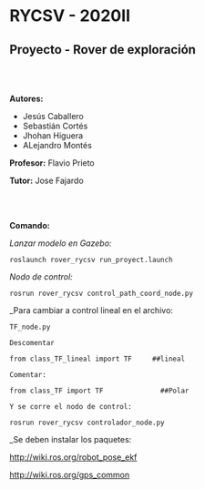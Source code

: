 # RYCSV - 2020II
## Proyecto - Rover de exploración

<br />
<br />

**Autores:**
- Jesús Caballero
- Sebastián Cortés
- Jhohan Higuera
- ALejandro Montés
 
**Profesor:** Flavio Prieto

**Tutor:** Jose Fajardo

<br />
<br />

**Comando:**

_Lanzar modelo en Gazebo:_

    roslaunch rover_rycsv run_proyect.launch
    
    
_Nodo de control:_

    rosrun rover_rycsv control_path_coord_node.py 
    
    
_Para cambiar a control lineal en el archivo:

    TF_node.py 
    
    Descomentar
    
    from class_TF_lineal import TF     ##lineal
    
    Comentar:
    
    from class_TF import TF              ##Polar
    
    Y se corre el nodo de control:
    
    rosrun rover_rycsv controlador_node.py 


_Se deben instalar los paquetes:

http://wiki.ros.org/robot_pose_ekf

http://wiki.ros.org/gps_common
    
